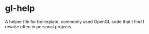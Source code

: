 # gl-help
A helper file for boilerplate, commonly used OpenGL code that I find I rewrite often in personal projects. 
